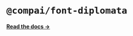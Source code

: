 # `@compai/font-diplomata`

[**Read the docs &rarr;**](https://components.ai/docs/typefaces/diplomata)
